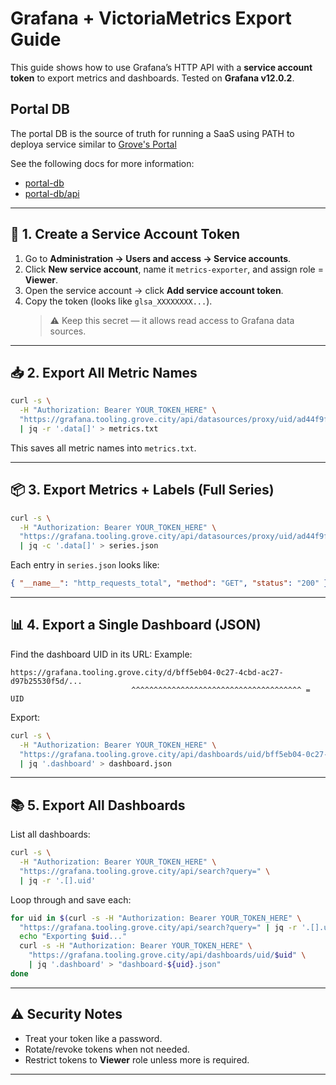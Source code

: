 # Grafana + VictoriaMetrics Export Guide

This guide shows how to use Grafana’s HTTP API with a **service account token** to export metrics and dashboards.
Tested on **Grafana v12.0.2**.

## Portal DB

The portal DB is the source of truth for running a SaaS using PATH to deploya service similar to [Grove's Portal](https://portal.grove.city)

See the following docs for more information:

- [portal-db](./portal-db/README.md)
- [portal-db/api](./portal-db/api/README.md)

---

## 🔑 1. Create a Service Account Token

1. Go to **Administration → Users and access → Service accounts**.
2. Click **New service account**, name it `metrics-exporter`, and assign role = **Viewer**.
3. Open the service account → click **Add service account token**.
4. Copy the token (looks like `glsa_XXXXXXXX...`).
   > ⚠️ Keep this secret — it allows read access to Grafana data sources.

---

## 📥 2. Export All Metric Names

```bash
curl -s \
  -H "Authorization: Bearer YOUR_TOKEN_HERE" \
  "https://grafana.tooling.grove.city/api/datasources/proxy/uid/ad44f9fa-1c08-4eae-ad3a-3a12d9fe762d/api/v1/label/__name__/values" \
  | jq -r '.data[]' > metrics.txt
```

This saves all metric names into `metrics.txt`.

---

## 📦 3. Export Metrics + Labels (Full Series)

```bash
curl -s \
  -H "Authorization: Bearer YOUR_TOKEN_HERE" \
  "https://grafana.tooling.grove.city/api/datasources/proxy/uid/ad44f9fa-1c08-4eae-ad3a-3a12d9fe762d/api/v1/series?match[]={__name__=~\".*\"}" \
  | jq -c '.data[]' > series.json
```

Each entry in `series.json` looks like:

```json
{ "__name__": "http_requests_total", "method": "GET", "status": "200" }
```

---

## 📊 4. Export a Single Dashboard (JSON)

Find the dashboard UID in its URL:
Example:

```
https://grafana.tooling.grove.city/d/bff5eb04-0c27-4cbd-ac27-d97b25530f5d/...
                           ^^^^^^^^^^^^^^^^^^^^^^^^^^^^^^^^^^^^^^ = UID
```

Export:

```bash
curl -s \
  -H "Authorization: Bearer YOUR_TOKEN_HERE" \
  "https://grafana.tooling.grove.city/api/dashboards/uid/bff5eb04-0c27-4cbd-ac27-d97b25530f5d" \
  | jq '.dashboard' > dashboard.json
```

---

## 📚 5. Export All Dashboards

List all dashboards:

```bash
curl -s \
  -H "Authorization: Bearer YOUR_TOKEN_HERE" \
  "https://grafana.tooling.grove.city/api/search?query=" \
  | jq -r '.[].uid'
```

Loop through and save each:

```bash
for uid in $(curl -s -H "Authorization: Bearer YOUR_TOKEN_HERE" \
  "https://grafana.tooling.grove.city/api/search?query=" | jq -r '.[].uid'); do
  echo "Exporting $uid..."
  curl -s -H "Authorization: Bearer YOUR_TOKEN_HERE" \
    "https://grafana.tooling.grove.city/api/dashboards/uid/$uid" \
    | jq '.dashboard' > "dashboard-${uid}.json"
done
```

---

## ⚠️ Security Notes

- Treat your token like a password.
- Rotate/revoke tokens when not needed.
- Restrict tokens to **Viewer** role unless more is required.

---
